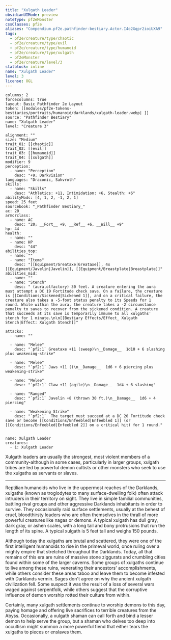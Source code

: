 ```yaml
---
title: "Xulgath Leader"
obsidianUIMode: preview
noteType: pf2eMonster
cssClasses: pf2e
aliases: "Compendium.pf2e.pathfinder-bestiary.Actor.I4o2Gqpr2ioiUXA9" 
tags:
  - pf2e/creature/type/chaotic
  - pf2e/creature/type/evil
  - pf2e/creature/type/humanoid
  - pf2e/creature/type/xulgath
  - pf2eMonster
  - pf2e/creature/level/3
statblock: inline
name: "Xulgath Leader"
level: 3
license: OGL
---
```


```statblock
columns: 2
forcecolumns: true
layout: Basic Pathfinder 2e Layout
token: [[modules/pf2e-tokens-bestiaries/portraits/humanoid/darklands/xulgath-leader.webp| ]]
source: "Pathfinder Bestiary"
name: "Xulgath Leader"
level: "Creature 3"

alignment: ""
size: "Medium"
trait_01: [[chaotic]]
trait_02: [[evil]]
trait_03: [[humanoid]]
trait_04: [[xulgath]]
modifier: 9
perception:
  - name: "Perception"
    desc: "+9; Darkvision"
languages: "Draconic, Sakvroth"
skills:
  - name: "Skills"
    desc: "Athletics: +11, Intimidation: +6, Stealth: +6"
abilityMods: [4, 1, 2, -1, 2, 1]
speed: 25 feet
sourcebook: "_Pathfinder Bestiary_"
ac: 20
armorclass:
  - name: AC
    desc: "20; __Fort__ +9, __Ref__ +6, __Will__ +9"
hp: 44
health:
  - name: ""
  - name: HP
    desc: "44"
abilities_top:
  - name: ""
  - name: "Items"
    desc: "[[Equipment/Greataxe|Greataxe]], 4x [[Equipment/Javelin|Javelin]], [[Equipment/Breastplate|Breastplate]]"
abilities_mid:
  - name: ""
  - name: "Stench"
    desc: " (aura,olfactory) 30 feet. A creature entering the aura must attempt a DC 19 Fortitude check save. On a failure, the creature is [[Conditions/Sickened|Sickened 1]], and on a critical failure, the creature also takes a -5-foot status penalty to its Speeds for 1 round. While within the aura, the creature takes a -2 circumstance penalty to saves to recover from the sickened condition. A creature that succeeds at its save is temporarily immune to all xulgaths' stench for 1 minute.\n\n[[Bestiary Effects/Effect_ Xulgath Stench|Effect: Xulgath Stench]]"

attacks:
  - name: ""

  - name: "Melee"
    desc: "`pf2:1` Greataxe +11 (sweep)\n__Damage__  1d10 + 6 slashing plus weakening-strike"

  - name: "Melee"
    desc: "`pf2:1` Jaws +11 ()\n__Damage__  1d6 + 6 piercing plus weakening-strike"

  - name: "Melee"
    desc: "`pf2:1` Claw +11 (agile)\n__Damage__  1d4 + 6 slashing"

  - name: "Ranged"
    desc: "`pf2:1` Javelin +8 (thrown 30 ft.)\n__Damage__  1d6 + 4 piercing"

  - name: "Weakening Strike"
    desc: "`pf2:1`  The target must succeed at a DC 20 Fortitude check save or become [[Conditions/Enfeebled|Enfeebled 1]] (or [[Conditions/Enfeebled|Enfeebled 2]] on a critical hit) for 1 round."
 
```

```encounter-table
name: Xulgath Leader
creatures:
  - 1: Xulgath Leader
```



Xulgath leaders are usually the strongest, most violent members of a community-although in some cases, particularly in larger groups, xulgath tribes are led by powerful demon cultists or other monsters who seek to use the xulgaths as servants or slaves.

* * *

Reptilian humanoids who live in the uppermost reaches of the Darklands, xulgaths (known as troglodytes to many surface-dwelling folk) often attack intruders in their territory on sight. They live in simple familial communities, battling rival groups and other aggressive Darklands inhabitants in order to survive. They occasionally raid surface settlements, usually at the behest of cruel, bloodthirsty leaders who are often themselves in the thrall of more powerful creatures like nagas or demons. A typical xulgath has dull gray, dark gray, or ashen scales, with a long tail and bony protrusions that run the length of its spine. A typical xulgath is 5 feet tall and weighs 150 pounds.

Although today the xulgaths are brutal and scattered, they were one of the first intelligent humanoids to rise in the primeval world, once ruling over a mighty empire that stretched throughout the Darklands. Today, all that remains of this era are ruins of massive stone ziggurats and crumbling cities found within some of the larger caverns. Some groups of xulgaths continue to live among these ruins, venerating their ancestors' accomplishments, while others consider these areas taboo and leave them to become infested with Darklands vermin. Sages don't agree on why the ancient xulgath civilization fell. Some suspect it was the result of a loss of several wars waged against serpentfolk, while others suggest that the corruptive influence of demon worship rotted their culture from within.

Certainly, many xulgath settlements continue to worship demons to this day, paying homage and offering live sacrifices to terrible creatures from the Abyss. Occasionally, a xulgath shaman can call forth and bind a lesser demon to help serve the group, but a shaman who delves too deep into occultism might summon a more powerful fiend that either tears the xulgaths to pieces or enslaves them.

